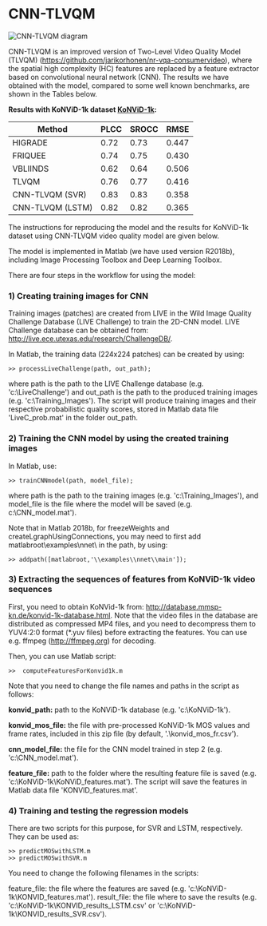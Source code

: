 # CNN-TLVQM

![CNN-TLVQM diagram](https://github.com/jarikorhonen/cnn-tlvqm/blob/master/cnn-tlvqm_small.png)

CNN-TLVQM is an improved version of Two-Level Video Quality Model (TLVQM) (https://github.com/jarikorhonen/nr-vqa-consumervideo), where the spatial high complexity (HC) features are replaced by a feature extractor based on convolutional neural network (CNN). The results we have obtained with the model, compared to some well known benchmarks, are shown in the Tables below.

**Results with KoNViD-1k dataset [KoNViD-1k](http://database.mmsp-kn.de/konvid-1k-database.html):**

| **Method** |	**PLCC** |	**SROCC** |	**RMSE** |
|--|--|--|--|
| HIGRADE | 0.72 |	0.73 |	0.447 |
| FRIQUEE | 0.74 |	0.75 |	0.430 |
| VBLIINDS |	0.62 |	0.64 |	0.506 |
| TLVQM	| 0.76 |	0.77 |	0.416 |
| CNN-TLVQM (SVR)	| 0.83 |	0.83 |	0.358 |
| CNN-TLVQM (LSTM) |	0.82 |	0.82 |	0.365 |


The instructions for reproducing the model and the results for KoNViD-1k dataset using CNN-TLVQM video quality model are given below.

The model is implemented in Matlab (we have used version R2018b), including Image Processing Toolbox and Deep Learning Toolbox.

There are four steps in the workflow for using the model: 

### 1) Creating training images for CNN

Training images (patches) are created from LIVE in the Wild Image Quality Challenge Database (LIVE Challenge) to train the 2D-CNN model. LIVE Challenge database can be obtained from: http://live.ece.utexas.edu/research/ChallengeDB/.

In Matlab, the training data (224x224 patches) can be created by using:
```
>> processLiveChallenge(path, out_path);
```
where path is the path to the LIVE Challenge database (e.g. 'c:\\LiveChallenge') and out_path is the path to the produced training images (e.g. 'c:\\Training_Images'). The script will produce training images and their respective probabilistic quality scores, stored in Matlab data file 'LiveC_prob.mat' in the folder out_path.


### 2) Training the CNN model by using the created training images 

In Matlab, use:
```
>> trainCNNmodel(path, model_file);
```
where path is the path to the training images (e.g. 'c:\\Training_Images'), and model_file is the file where the model will be saved (e.g. c:\\CNN_model.mat').

Note that in Matlab 2018b, for freezeWeights and createLgraphUsingConnections, you may need to first add matlabroot\examples\nnet\ in the path, by using:
```  
>> addpath([matlabroot,'\\examples\\nnet\\main']);
```

### 3) Extracting the sequences of features from KoNViD-1k video sequences 

First, you need to obtain KoNVid-1k from: http://database.mmsp-kn.de/konvid-1k-database.html. Note that the video files in the database are distributed as compressed MP4 files, and you need to decompress them to YUV4:2:0 format (\*.yuv files) before extracting the features. You can use e.g. ffmpeg (http://ffmpeg.org) for decoding.

Then, you can use Matlab script:
```
>>  computeFeaturesForKonvid1k.m 
```
Note that you need to change the file names and paths in the script as follows:

**konvid_path:** path to the KoNViD-1k database (e.g. 'c:\\KoNViD-1k').

**konvid_mos_file:** the file with pre-processed KoNViD-1k MOS values and frame rates, included in this zip file (by default, '.\\konvid_mos_fr.csv').

**cnn_model_file:** the file for the CNN model trained in step 2 (e.g. 'c:\\CNN_model.mat').

**feature_file:** path to the folder where the resulting feature file is saved (e.g. 'c:\\KoNViD-1k\\KoNViD_features.mat'). The script will save the features in Matlab data file 'KONVID_features.mat'.


### 4) Training and testing the regression models 

There are two scripts for this purpose, for SVR and LSTM, respectively. They can be used as:
```
>> predictMOSwithLSTM.m
>> predictMOSwithSVR.m
```
You need to change the following filenames in the scripts:

feature_file: the file where the features are saved (e.g. 'c:\\KoNViD-1k\\KONVID_features.mat').
result_file: the file where to save the results (e.g. 'c:\\KoNViD-1k\\KONVID_results_LSTM.csv' or 'c:\\KoNViD-1k\\KONVID_results_SVR.csv').
